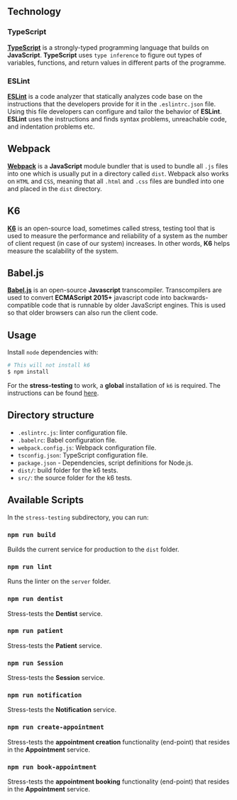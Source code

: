 ## Technology

### TypeScript
**[TypeScript](https://github.com/microsoft/TypeScript)** is a strongly-typed programming language that builds on **JavaScript**. **TypeScript** uses `type inference` to figure out types of variables, functions, and return values in different parts of the programme.

### ESLint
**[ESLint](https://eslint.org/)** is a code analyzer that statically analyzes code base on the instructions that the developers provide for it in the `.eslintrc.json` file. Using this file developers can configure and tailor the behavior of **ESLint**. **ESLint** uses the instructions and finds syntax problems, unreachable code, and indentation problems etc.

## Webpack
**[Webpack](https://webpack.js.org/)** is a **JavaScript** module bundler that is used to bundle all `.js` files into one which is usually put in a directory called `dist`. Webpack also works on `HTML` and `CSS`, meaning that all `.html` and `.css` files are bundled into one and placed in the `dist` directory.

## K6
**[K6](https://k6.io/)** is an open-source load, sometimes called stress, testing tool that is used to measure the performance and reliability of a system as the number of client request (in case of our system) increases. In other words, **K6** helps measure the scalability of the system.


## Babel.js
**[Babel.js](https://babeljs.io/)** is an open-source **Javascript** transcompiler. Transcompilers are used to convert **ECMAScript 2015+** javascript code into backwards-compatible code that is runnable by older JavaScript engines. This is used so that older browsers can also run the client code.

## Usage

Install `node` dependencies with:

```bash
# This will not install k6
$ npm install
```

For the **stress-testing** to work, a **global** installation of `k6` is
required. The instructions can be found
[here](https://k6.io/docs/get-started/installation/).

## Directory structure

- `.eslintrc.js`: linter configuration file.
- `.babelrc`: Babel configuration file.
- `webpack.config.js`: Webpack configuration file.
- `tsconfig.json`: TypeScript configuration file.
- `package.json` - Dependencies, script definitions for Node.js.
- `dist/`: build folder for the k6 tests.
- `src/`: the source folder for the k6 tests.

## Available Scripts

In the `stress-testing` subdirectory, you can run:

### `npm run build`

Builds the current service for production to the `dist` folder.

### `npm run lint`

Runs the linter on the `server` folder.

### `npm run dentist`

Stress-tests the **Dentist** service.

### `npm run patient`

Stress-tests the **Patient** service.

### `npm run Session`

Stress-tests the **Session** service.

### `npm run notification`

Stress-tests the **Notification** service.

### `npm run create-appointment`

Stress-tests the **appointment creation** functionality (end-point) that resides in the **Appointment** service.

### `npm run book-appointment`

Stress-tests the **appointment booking** functionality (end-point) that resides in the **Appointment** service.
